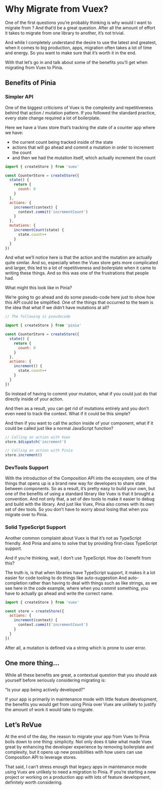 # Why Migrate from Vuex?

One of the first questions you’re probably thinking is why would I want to migrate from ? And that’d be a great question. After all the amount of effort it takes to migrate from one library to another, it’s not trivial.

And while I completely understand the desire to use the latest and greatest, when it comes to big production, apps, migration often takes a lot of time and energy. So you want to make sure that it’s worth it in the end.

With that let’s go in and talk about some of the benefits you’ll get when migrating from Vuex to Pinia.

## Benefits of Pinia

### Simpler API

One of the biggest criticisms of Vuex is the complexity and repetitiveness behind that action / mutation pattern. If you followed the standard practice, every state change required a lot of boilerplate.

Here we have a Vuex store that’s tracking the state of a counter app where we have:

* the current count being tracked inside of the state
* actions that will go ahead and commit a mutation in order to increment the count
* and then we had the mutation itself, which actually increment the count

```jsx
import { createStore } from 'vuex'

const CounterStore = createStore({
  state() {
    return {
      count: 0
    }
  },
  actions: {
    increment(context) {
      context.commit('incrementCount')
    }
  },
  mutations: {
    incrementCount(state) {
      state.count++
    }
  }
})

```

And what we’ll notice here is that the action and the mutation are actually quite similar. And so, especially when the Vuex store gets more complicated and larger, this led to a lot of repetitiveness and boilerplate when it came to writing these things. And so this was one of the frustrations that people had.

What might this look like in Pinia?

We’re going to go ahead and do some pseudo-code here just to show how this API could be simplified. One of the things that occurred to the team is the idea that what if we didn’t have mutations at all?

```jsx
// The following is pseudocode

import { createStore } from 'pinia'

const CounterStore = createStore({
  state() {
    return {
      count: 0
    }
  },
  actions: {
    increment() {
      state.count++
    }
  }
})

```

So instead of having to commit your mutation, what if you could just do that directly inside of your action.

And then as a result, you can get rid of mutations entirely and you don’t even need to track the context. What if it could be this simple?

And then if you want to call the action inside of your component, what if it could be called just like a normal JavaScript function?

```jsx
// Calling an action with Vuex
store.$dispatch('increment')

// Calling an action with Pinia
store.increment()

```

### DevTools Support

With the introduction of the Composition API into the ecosystem, one of the things that opens up is a brand new way for developers to share state between components. So as a result, it’s pretty easy to build your own, but one of the benefits of using a standard library like Vuex is that it brought a convention. And not only that, a set of dev tools to make it easier to debug and build with the library. And just like Vuex, Pinia also comes with its own set of dev tools. So you don’t have to worry about losing that when you migrate over to Pinia.

### Solid TypeScript Support

Another common complaint about Vuex is that it’s not as TypeScript friendly. And Pinia and aims to solve that by providing first-class TypeScript support.

And if you’re thinking, wait, I don’t use TypeScript. How do I benefit from this?

The truth is, is that when libraries have TypeScript support, it makes it a lot easier for code tooling to do things like auto-suggestion And auto-completion rather than having to deal with things such as like strings, as we see here in the code example, where when you commit something, you have to actually go ahead and write the correct name.

```jsx
import { createStore } from 'vuex'

const store = createStore({
  actions: {
    increment(context) {
      context.commit('incrementCount')
    }
  }
})

```

After all, a mutation is defined via a string which is prone to user error.

## One more thing…

While all these benefits are great, a contextual question that you should ask yourself before seriously considering migrating is:

“Is your app being actively developed?”

If your app is primarily in maintenance mode with little feature development, the benefits you would get from using Pinia over Vuex are unlikely to justify the amount of work it would take to migrate.

## Let’s ReVue

At the end of the day, the reason to migrate your app from Vuex to Pinia boils down to one thing: simplicity. Not only does it take what made Vuex great by enhancing the developer experience by removing boilerplate and complexity, but it opens up new possibilities with how users can use Composition API to leverage stores.

That said, I can’t stress enough that legacy apps in maintenance mode using Vuex are unlikely to need a migration to Pinia. If you’re starting a new project or working on a production app with lots of feature development, definitely worth considering.
